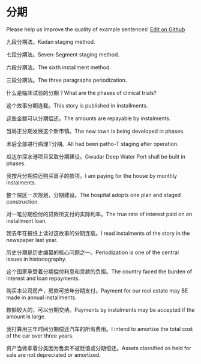 # 分期

Please help us improve the quality of example sentences! [Edit on Github](https://github.com/jiyushe/jiyu-example-sentence-source/blob/main/chinese/fenqi.md)

<p><span class="chinese">九段分期法。</span><span class="english">Kudan staging method.</span></p>

<p><span class="chinese">七段分期法。</span><span class="english">Seven-Segment staging method.</span></p>

<p><span class="chinese">六段分期法。</span><span class="english">The sixth installment method.</span></p>

<p><span class="chinese">三段分期法。</span><span class="english">The three paragraphs periodization.</span></p>

<p><span class="chinese">什么是临床试验的分期？</span><span class="english">What are the phases of clinical trials?</span></p>

<p><span class="chinese">这个故事分期连载。</span><span class="english">This story is published in installments.</span></p>

<p><span class="chinese">这些金额可以分期偿还。</span><span class="english">The amounts are repayable by instalments.</span></p>

<p><span class="chinese">当局正分期发展这个新市镇。</span><span class="english">The new town is being developed in phases.</span></p>

<p><span class="chinese">术后全部进行病理T分期。</span><span class="english">All had been patho-T staging after operation.</span></p>

<p><span class="chinese">瓜达尔深水港项目采取分期建设。</span><span class="english">Gwadar Deep Water Port shall be built in phases.</span></p>

<p><span class="chinese">我按月分期偿还购买房子的款项。</span><span class="english">I am paying for the house by monthly instalments.</span></p>

<p><span class="chinese">整个院区一次规划，分期建设。</span><span class="english">The hospital adopts one plan and staged construction.</span></p>

<p><span class="chinese">对一笔分期偿付的贷款所支付的实际利率。</span><span class="english">The true rate of interest paid on an installment loan.</span></p>

<p><span class="chinese">我去年在报纸上读过这故事的分期连载。</span><span class="english">I read instalments of the story in the newspaper last year.</span></p>

<p><span class="chinese">历史分期是历史编纂的核心问题之一。</span><span class="english">Periodization is one of the central issues in historiography.</span></p>

<p><span class="chinese">这个国家承受着分期偿付利息和贷款的负担。</span><span class="english">The country faced the burden of interest and loan repayments.</span></p>

<p><span class="chinese">购买本公司房产，房款可按年分期支付。</span><span class="english">Payment for our real estate may BE made in annual installments.</span></p>

<p><span class="chinese">数额较大的，可以分期交纳。</span><span class="english">Payments by instalments may be accepted if the amount is large.</span></p>

<p><span class="chinese">我打算用三年时间分期偿还汽车的所有费用。</span><span class="english">I intend to amortize the total cost of the car over three years.</span></p>

<p><span class="chinese">资产当做拿着分类因为售卖不被贬值或分期偿还。</span><span class="english">Assets classified as held for sale are not depreciated or amortized.</span></p>

